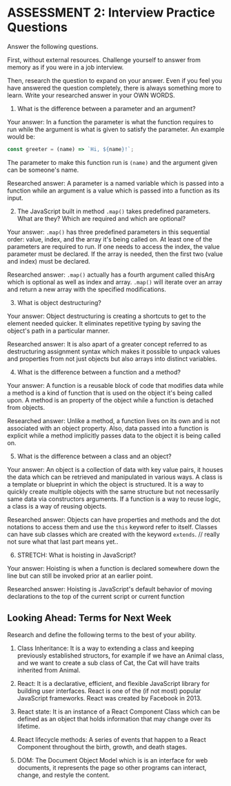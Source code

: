 # ASSESSMENT 2: Interview Practice Questions

Answer the following questions.

First, without external resources. Challenge yourself to answer from memory as if you were in a job interview.

Then, research the question to expand on your answer. Even if you feel you have answered the question completely, there is always something more to learn. Write your researched answer in your OWN WORDS.

1. What is the difference between a parameter and an argument?

Your answer: In a function the parameter is what the function requires to run while the argument is what is given to satisfy the parameter. An example would be:

```javascript
const greeter = (name) => `Hi, ${name}!`;
```

The parameter to make this function run is `(name)` and the argument given can be someone's name.

Researched answer: A parameter is a named variable which is passed into a function while an argument is a value which is passed into a function as its input.

2. The JavaScript built in method `.map()` takes predefined parameters. What are they? Which are required and which are optional?

Your answer: `.map()` has three predefined parameters in this sequential order: value, index, and the array it's being called on. At least one of the parameters are required to run. If one needs to access the index, the value parameter must be declared. If the array is needed, then the first two (value and index) must be declared.

Researched answer: `.map()` actually has a fourth argument called thisArg which is optional as well as index and array. `.map()` will iterate over an array and return a new array with the specified modifications.

3. What is object destructuring?

Your answer: Object destructuring is creating a shortcuts to get to the element needed quicker. It eliminates repetitive typing by saving the object's path in a particular manner.

Researched answer: It is also apart of a greater concept referred to as destructuring assignment syntax which makes it possible to unpack values and properties from not just objects but also arrays into distinct variables.

4. What is the difference between a function and a method?

Your answer: A function is a reusable block of code that modifies data while a method is a kind of function that is used on the object it's being called upon. A method is an property of the object while a function is detached from objects.

Researched answer: Unlike a method, a function lives on its own and is not associated with an object property. Also, data passed into a function is explicit while a method implicitly passes data to the object it is being called on.

5. What is the difference between a class and an object?

Your answer: An object is a collection of data with key value pairs, it houses the data which can be retrieved and manipulated in various ways. A class is a template or blueprint in which the object is structured. It is a way to quickly create multiple objects with the same structure but not necessarily same data via constructors arguments. If a function is a way to reuse logic, a class is a way of reusing objects.

Researched answer: Objects can have properties and methods and the dot notations to access them and use the `this` keyword refer to itself. Classes can have sub classes which are created with the keyword `extends`. // really not sure what that last part means yet..

6. STRETCH: What is hoisting in JavaScript?

Your answer: Hoisting is when a function is declared somewhere down the line but can still be invoked prior at an earlier point.

Researched answer: Hoisting is JavaScript's default behavior of moving declarations to the top of the current script or current function

## Looking Ahead: Terms for Next Week

Research and define the following terms to the best of your ability.

1. Class Inheritance: It is a way to extending a class and keeping previously established structors, for example if we have an Animal class, and we want to create a sub class of Cat, the Cat will have traits inherited from Animal.

2. React: It is a declarative, efficient, and flexible JavaScript library for building user interfaces. React is one of the (if not most) popular JavaScript frameworks. React was created by Facebook in 2013.

3. React state: It is an instance of a React Component Class which can be defined as an object that holds information that may change over its lifetime.

4. React lifecycle methods: A series of events that happen to a React Component throughout the birth, growth, and death stages.

5. DOM: The Document Object Model which is is an interface for web documents, it represents the page so other programs can interact, change, and restyle the content.
